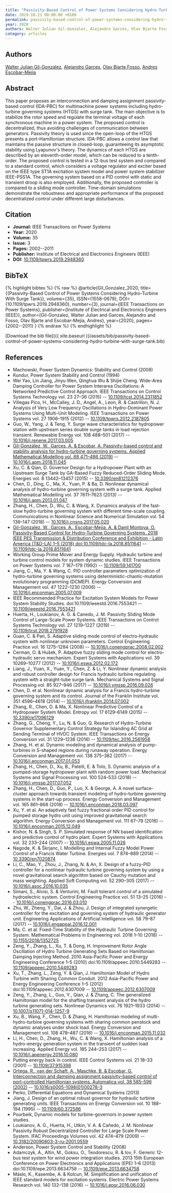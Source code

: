 ```yaml
---
title: "Passivity-Based Control of Power Systems Considering Hydro-Turbine With Surge Tank"
date: 2019-10-21 00:00:00 +0100
permalink: passivity-based-control-of-power-systems-considering-hydro-turbine-with-surge-tank
year: 2020
authors: Walter Julian Gil-Gonzalez, Alejandro Garces, Olav Bjarte Fosso, Andres Escobar-Mejia
category: articles
---
```

 
## Authors
[Walter Julian Gil-Gonzalez](authors/walter-julian-gil-gonzalez), [Alejandro Garces](authors/alejandro-garces-ruiz), [Olav Bjarte Fosso](authors/olav-bjarte-fosso), [Andres Escobar-Mejia](authors/andres-escobar-mejia)
 
## Abstract
This paper proposes an interconnection and damping assignment passivity-based control (IDA-PBC) for multimachine power systems including hydro-turbine governing systems (HTGS) with surge tank. The main objective is to stabilize the rotor speed and regulate the terminal voltage of each synchronous machine in a power system. The proposed control is decentralized, thus avoiding challenges of communication between generators. Passivity theory is used since the open-loop of the HTGS presents a port-Hamiltonian structure. IDA-PBC allows a control law that maintains the passive structure in closed-loop, guaranteeing its asymptotic stability using Lyapunov's theory. The dynamics of each HTGS are described by an eleventh-order model, which can be reduced to a tenth-order. The proposed control is tested in a 12-bus test system and compared to a standard control, which considers a voltage regulator and exciter based on the IEEE type ST1A excitation system model and power system stabilizer IEEE-PSS1A. The governing system based on a PID control with static and transient droop is also employed. Additionally, the proposed controller is compared to a sliding mode controller. Time-domain simulations demonstrate the robustness and appropriate performance of the proposed decentralized control under different large disturbances.
 
## Citation
- **Journal:** IEEE Transactions on Power Systems
- **Year:** 2020
- **Volume:** 35
- **Issue:** 3
- **Pages:** 2002--2011
- **Publisher:** Institute of Electrical and Electronics Engineers (IEEE)
- **DOI:** [10.1109/tpwrs.2019.2948360](https://doi.org/10.1109/tpwrs.2019.2948360)
 
## BibTeX
{% highlight bibtex %}
{% raw %}
@article{Gil_Gonzalez_2020,
  title={{Passivity-Based Control of Power Systems Considering Hydro-Turbine With Surge Tank}},
  volume={35},
  ISSN={1558-0679},
  DOI={10.1109/tpwrs.2019.2948360},
  number={3},
  journal={IEEE Transactions on Power Systems},
  publisher={Institute of Electrical and Electronics Engineers (IEEE)},
  author={Gil-Gonzalez, Walter Julian and Garces, Alejandro and Fosso, Olav Bjarte and Escobar-Mejia, Andres},
  year={2020},
  pages={2002--2011}
}
{% endraw %}
{% endhighlight %}
 
[Download the bib file]({{ site.baseurl }}/assets/bib/passivity-based-control-of-power-systems-considering-hydro-turbine-with-surge-tank.bib)
 
## References
- Machowski, Power System Dynamics: Stability and Control (2008)
- Kundur, Power System Stability and Control (1994)
- Wei Yao, Lin Jiang, Jinyu Wen, Qinghua Wu & Shijie Cheng. Wide-Area Damping Controller for Power System Interarea Oscillations: A Networked Predictive Control Approach. IEEE Transactions on Control Systems Technology vol. 23 27–36 (2015) -- [10.1109/tcst.2014.2311852](https://doi.org/10.1109/tcst.2014.2311852)
- Villegas Pico, H., McCalley, J. D., Angel, A., Leon, R. & Castrillon, N. J. Analysis of Very Low Frequency Oscillations in Hydro-Dominant Power Systems Using Multi-Unit Modeling. IEEE Transactions on Power Systems vol. 27 1906–1915 (2012) -- [10.1109/tpwrs.2012.2187805](https://doi.org/10.1109/tpwrs.2012.2187805)
- Guo, W., Yang, J. & Teng, Y. Surge wave characteristics for hydropower station with upstream series double surge tanks in load rejection transient. Renewable Energy vol. 108 488–501 (2017) -- [10.1016/j.renene.2017.03.005](https://doi.org/10.1016/j.renene.2017.03.005)
- [Gil-González, W., Garces, A. & Escobar, A. Passivity-based control and stability analysis for hydro-turbine governing systems. Applied Mathematical Modelling vol. 68 471–486 (2019)](passivity-based-control-and-stability-analysis-for-hydro-turbine-governing-systems) -- [10.1016/j.apm.2018.11.045](https://doi.org/10.1016/j.apm.2018.11.045)
- Xu, C. & Qian, D. Governor Design for a Hydropower Plant with an Upstream Surge Tank by GA-Based Fuzzy Reduced-Order Sliding Mode. Energies vol. 8 13442–13457 (2015) -- [10.3390/en81212376](https://doi.org/10.3390/en81212376)
- Chen, D., Ding, C., Ma, X., Yuan, P. & Ba, D. Nonlinear dynamical analysis of hydro-turbine governing system with a surge tank. Applied Mathematical Modelling vol. 37 7611–7623 (2013) -- [10.1016/j.apm.2013.01.047](https://doi.org/10.1016/j.apm.2013.01.047)
- Zhang, H., Chen, D., Wu, C. & Wang, X. Dynamics analysis of the fast-slow hydro-turbine governing system with different time-scale coupling. Communications in Nonlinear Science and Numerical Simulation vol. 54 136–147 (2018) -- [10.1016/j.cnsns.2017.05.020](https://doi.org/10.1016/j.cnsns.2017.05.020)
- [Gil-Gonzalez, W., Garces, A., Escobar-Mejia, A. & Danil Montoya, O. Passivity-Based Control for Hydro-Turbine Governing Systems. 2018 IEEE PES Transmission &amp; Distribution Conference and Exhibition - Latin America (T&amp;D-LA) 1–5 (2018) doi:10.1109/tdc-la.2018.8511641](passivity-based-control-for-hydro-turbine-governing-systems) -- [10.1109/tdc-la.2018.8511641](https://doi.org/10.1109/tdc-la.2018.8511641)
- Working Group Prime Mover and Energy Supply. Hydraulic turbine and turbine control models for system dynamic studies. IEEE Transactions on Power Systems vol. 7 167–179 (1992) -- [10.1109/59.141700](https://doi.org/10.1109/59.141700)
- Jiang, C., Ma, Y. & Wang, C. PID controller parameters optimization of hydro-turbine governing systems using deterministic-chaotic-mutation evolutionary programming (DCMEP). Energy Conversion and Management vol. 47 1222–1230 (2006) -- [10.1016/j.enconman.2005.07.009](https://doi.org/10.1016/j.enconman.2005.07.009)
- IEEE Recommended Practice for Excitation System Models for Power System Stability Studies. doi:10.1109/ieeestd.2016.7553421 -- [10.1109/ieeestd.2016.7553421](https://doi.org/10.1109/ieeestd.2016.7553421)
- Huerta, H., Loukianov, A. G. & Canedo, J. M. Passivity Sliding Mode Control of Large-Scale Power Systems. IEEE Transactions on Control Systems Technology vol. 27 1219–1227 (2019) -- [10.1109/tcst.2018.2791928](https://doi.org/10.1109/tcst.2018.2791928)
- Guan, C. & Pan, S. Adaptive sliding mode control of electro-hydraulic system with nonlinear unknown parameters. Control Engineering Practice vol. 16 1275–1284 (2008) -- [10.1016/j.conengprac.2008.02.002](https://doi.org/10.1016/j.conengprac.2008.02.002)
- Cerman, O. & Hušek, P. Adaptive fuzzy sliding mode control for electro-hydraulic servo mechanism. Expert Systems with Applications vol. 39 10269–10277 (2012) -- [10.1016/j.eswa.2012.02.172](https://doi.org/10.1016/j.eswa.2012.02.172)
- Liang, J., Yuan, X., Yuan, Y., Chen, Z. & Li, Y. Nonlinear dynamic analysis and robust controller design for Francis hydraulic turbine regulating system with a straight-tube surge tank. Mechanical Systems and Signal Processing vol. 85 927–946 (2017) -- [10.1016/j.ymssp.2016.09.026](https://doi.org/10.1016/j.ymssp.2016.09.026)
- Chen, D. et al. Nonlinear dynamic analysis for a Francis hydro-turbine governing system and its control. Journal of the Franklin Institute vol. 351 4596–4618 (2014) -- [10.1016/j.jfranklin.2014.07.002](https://doi.org/10.1016/j.jfranklin.2014.07.002)
- Zhang, R., Chen, D. & Ma, X. Nonlinear Predictive Control of a Hydropower System Model. Entropy vol. 17 6129–6149 (2015) -- [10.3390/e17096129](https://doi.org/10.3390/e17096129)
- Zhang, G., Cheng, Y., Lu, N. & Guo, Q. Research of Hydro-Turbine Governor Supplementary Control Strategy for Islanding AC Grid at Sending Terminal of HVDC System. IEEE Transactions on Energy Conversion vol. 31 1229–1238 (2016) -- [10.1109/tec.2016.2561958](https://doi.org/10.1109/tec.2016.2561958)
- Zhang, H. et al. Dynamic modeling and dynamical analysis of pump-turbines in S-shaped regions during runaway operation. Energy Conversion and Management vol. 138 375–382 (2017) -- [10.1016/j.enconman.2017.01.053](https://doi.org/10.1016/j.enconman.2017.01.053)
- Zhang, H., Chen, D., Xu, B., Patelli, E. & Tolo, S. Dynamic analysis of a pumped-storage hydropower plant with random power load. Mechanical Systems and Signal Processing vol. 100 524–533 (2018) -- [10.1016/j.ymssp.2017.07.052](https://doi.org/10.1016/j.ymssp.2017.07.052)
- Zhang, H., Chen, D., Guo, P., Luo, X. & George, A. A novel surface-cluster approach towards transient modeling of hydro-turbine governing systems in the start-up process. Energy Conversion and Management vol. 165 861–868 (2018) -- [10.1016/j.enconman.2018.03.097](https://doi.org/10.1016/j.enconman.2018.03.097)
- Xu, Y. et al. An adaptively fast fuzzy fractional order PID control for pumped storage hydro unit using improved gravitational search algorithm. Energy Conversion and Management vol. 111 67–78 (2016) -- [10.1016/j.enconman.2015.12.049](https://doi.org/10.1016/j.enconman.2015.12.049)
- Kishor, N. & Singh, S. P. Simulated response of NN based identification and predictive control of hydro plant. Expert Systems with Applications vol. 32 233–244 (2007) -- [10.1016/j.eswa.2005.11.026](https://doi.org/10.1016/j.eswa.2005.11.026)
- Nagode, K. & Škrjanc, I. Modelling and Internal Fuzzy Model Power Control of a Francis Water Turbine. Energies vol. 7 874–889 (2014) -- [10.3390/en7020874](https://doi.org/10.3390/en7020874)
- Li, C., Mao, Y., Zhou, J., Zhang, N. & An, X. Design of a fuzzy-PID controller for a nonlinear hydraulic turbine governing system by using a novel gravitational search algorithm based on Cauchy mutation and mass weighting. Applied Soft Computing vol. 52 290–305 (2017) -- [10.1016/j.asoc.2016.10.035](https://doi.org/10.1016/j.asoc.2016.10.035)
- Simani, S., Alvisi, S. & Venturini, M. Fault tolerant control of a simulated hydroelectric system. Control Engineering Practice vol. 51 13–25 (2016) -- [10.1016/j.conengprac.2016.03.010](https://doi.org/10.1016/j.conengprac.2016.03.010)
- Zhu, W., Zheng, Y., Dai, J. & Zhou, J. Design of integrated synergetic controller for the excitation and governing system of hydraulic generator unit. Engineering Applications of Artificial Intelligence vol. 58 79–87 (2017) -- [10.1016/j.engappai.2016.12.001](https://doi.org/10.1016/j.engappai.2016.12.001)
- Ma, C. et al. Fixed-Time Stability of the Hydraulic Turbine Governing System. Mathematical Problems in Engineering vol. 2018 1–10 (2018) -- [10.1155/2018/1352725](https://doi.org/10.1155/2018/1352725)
- Zeng, Y., Zhang, L., Xu, T. & Dong, H. Improvement Rotor Angle Oscillation of Hydro Turbine Generating Sets Based on Hamiltonian Damping Injecting Method. 2010 Asia-Pacific Power and Energy Engineering Conference 1–5 (2010) doi:10.1109/appeec.2010.5449283 -- [10.1109/appeec.2010.5449283](https://doi.org/10.1109/appeec.2010.5449283)
- Xu, T., Zhang, L., Zeng, Y. & Qian, J. Hamiltonian Model of Hydro Turbine with Sharing Common Conduit. 2012 Asia-Pacific Power and Energy Engineering Conference 1–5 (2012) doi:10.1109/appeec.2012.6307009 -- [10.1109/appeec.2012.6307009](https://doi.org/10.1109/appeec.2012.6307009)
- Zeng, Y., Zhang, L., Guo, Y., Qian, J. & Zhang, C. The generalized Hamiltonian model for the shafting transient analysis of the hydro turbine generating sets. Nonlinear Dynamics vol. 76 1921–1933 (2014) -- [10.1007/s11071-014-1257-9](https://doi.org/10.1007/s11071-014-1257-9)
- Xu, B., Wang, F., Chen, D. & Zhang, H. Hamiltonian modeling of multi-hydro-turbine governing systems with sharing common penstock and dynamic analyses under shock load. Energy Conversion and Management vol. 108 478–487 (2016) -- [10.1016/j.enconman.2015.11.032](https://doi.org/10.1016/j.enconman.2015.11.032)
- Li, H., Chen, D., Zhang, H., Wu, C. & Wang, X. Hamiltonian analysis of a hydro-energy generation system in the transient of sudden load increasing. Applied Energy vol. 185 244–253 (2017) -- [10.1016/j.apenergy.2016.10.080](https://doi.org/10.1016/j.apenergy.2016.10.080)
- Putting energy back in control. IEEE Control Systems vol. 21 18–33 (2001) -- [10.1109/37.915398](https://doi.org/10.1109/37.915398)
- [Ortega, R., van der Schaft, A., Maschke, B. & Escobar, G. Interconnection and damping assignment passivity-based control of port-controlled Hamiltonian systems. Automatica vol. 38 585–596 (2002)](interconnection-and-damping-assignment-passivity-based-control-of-port-controlled-hamiltonian-systems) -- [10.1016/s0005-1098(01)00278-3](https://doi.org/10.1016/s0005-1098(01)00278-3)
- Perko, Differential Equations and Dynamical Systems (2013)
- Jiang, J. Design of an optimal robust governor for hydraulic turbine generating units. IEEE Transactions on Energy Conversion vol. 10 188–194 (1995) -- [10.1109/60.372586](https://doi.org/10.1109/60.372586)
- Pourbeik, Dynamic models for turbine-governors in power system studies.
- Loukianov, A. G., Huerta, H., Utkin, V. A. & Cañedo, J. M. Nonlinear Passivity Robust Decentralized Controller for Large Scale Power System. IFAC Proceedings Volumes vol. 42 474–479 (2009) -- [10.3182/20090603-3-ru-2001.0559](https://doi.org/10.3182/20090603-3-ru-2001.0559)
- Anderson, Power System Control and Stability (2008)
- Adamczyk, A., Altin, M., Goksu, O., Teodorescu, R. & Iov, F. Generic 12-bus test system for wind power integration studies. 2013 15th European Conference on Power Electronics and Applications (EPE) 1–6 (2013) doi:10.1109/epe.2013.6634758 -- [10.1109/epe.2013.6634758](https://doi.org/10.1109/epe.2013.6634758)
- Máslo, K., Kasembe, A. & Kolcun, M. Simplification and unification of IEEE standard models for excitation systems. Electric Power Systems Research vol. 140 132–138 (2016) -- [10.1016/j.epsr.2016.06.030](https://doi.org/10.1016/j.epsr.2016.06.030)

